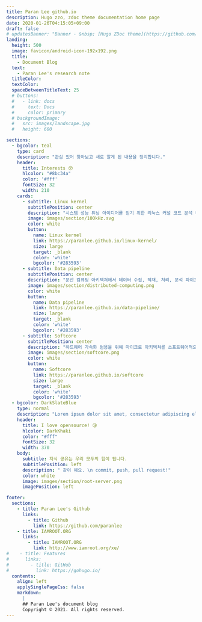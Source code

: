 ```yaml
---
title: Paran Lee github.io
description: Hugo zzo, zdoc theme documentation home page
date: 2020-01-26T04:15:05+09:00
draft: false
# updatesBanner: "Banner - &nbsp; [Hugo ZDoc theme](https://github.com/zzossig/hugo-theme-zdoc) &nbsp; just arrived"
landing:
  height: 500
  image: favicon/android-icon-192x192.png
  title:
    - Document Blog
  text:
    - Paran Lee's research note
  titleColor:
  textColor:
  spaceBetweenTitleText: 25
  # buttons:
  #   - link: docs
  #     text: Docs
  #     color: primary
  # backgroundImage: 
  #   src: images/landscape.jpg
  #   height: 600

sections:
  - bgcolor: teal
    type: card
    description: "관심 있어 찾아보고 새로 알게 된 내용을 정리합니다."
    header: 
      title: Interests 😚
      hlcolor: "#8bc34a"
      color: '#fff'
      fontSize: 32
      width: 210 
    cards:
      - subtitle: Linux kernel
        subtitlePosition: center
        description: "시스템 성능 튜닝 아이디어를 얻기 위한 리눅스 커널 코드 분석 내용을 정리하는 스터디 노트입니다."
        image: images/section/100kHz.svg
        color: white
        button: 
          name: Linux kernel
          link: https://paranlee.github.io/linux-kernel/
          size: large
          target: _blank
          color: 'white'
          bgcolor: '#283593'
      - subtitle: Data pipeline
        subtitlePosition: center
        description: "분산 컴퓨팅 아키텍쳐에서 데이터 수집, 적재, 처리, 분석 파이프라인 관련 연구 노트입니다. \n이파란 커리어의 메인 도메인입니다."
        image: images/section/distributed-computing.png
        color: white
        button: 
          name: Data pipeline
          link: https://paranlee.github.io/data-pipeline/
          size: large
          target: _blank
          color: 'white'
          bgcolor: '#283593'
      - subtitle: Softcore
        subtitlePosition: center
        description: "하드웨어 가속화 범용을 위해 마이크로 아키텍쳐를 소프트웨어적으로 다루는 연구 노트입니다."
        image: images/section/softcore.png
        color: white
        button: 
          name: Softcore
          link: https://paranlee.github.io/softcore
          size: large
          target: _blank
          color: 'white'
          bgcolor: '#283593'
  - bgcolor: DarkSlateBlue
    type: normal
    description: "Lorem ipsum dolor sit amet, consectetur adipiscing elit. Fusce id eleifend erat. Integer eget mattis augue. Suspendisse semper laoreet tortor sed convallis. Nulla ac euismod lorem"
    header:
      title: I love opensource! 😘
      hlcolor: DarkKhaki
      color: "#fff"
      fontSize: 32
      width: 370
    body:
      subtitle: 지식 공유는 우리 모두의 힘이 됩니다.
      subtitlePosition: left
      description: " 같이 해요. \n commit, push, pull request!"
      color: white
      image: images/section/root-server.png
      imagePosition: left

footer:
  sections:
    - title: Paran Lee's Github
      links:
        - title: Github
          link: https://github.com/paranlee
    - title: IAMROOT.ORG
      links:
        - title: IAMROOT.ORG
          link: http://www.iamroot.org/xe/
#    - title: Features
#      links:
#        - title: GitHub
#          link: https://gohugo.io/
  contents: 
    align: left
    applySinglePageCss: false
    markdown:
      |
      ## Paran Lee's document blog
      Copyright © 2021. All rights reserved.
---
```

